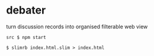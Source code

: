 # debater
turn discussion records into organised filterable web view

```
src $ npm start

$ slimrb index.html.slim > index.html
```